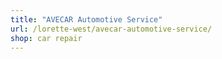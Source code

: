 ```yaml
---
title: "AVECAR Automotive Service"
url: /lorette-west/avecar-automotive-service/
shop: car repair
---
```

